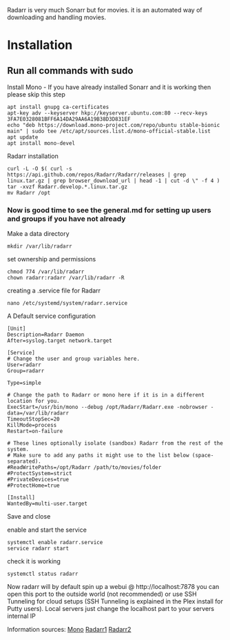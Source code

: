 Radarr is very much Sonarr but for movies. it is an automated way of downloading and handling movies.

# Installation 
## Run all commands with sudo 


Install Mono - If you have already installed Sonarr and it is working then please skip this step 
```
apt install gnupg ca-certificates
apt-key adv --keyserver hkp://keyserver.ubuntu.com:80 --recv-keys 3FA7E0328081BFF6A14DA29AA6A19B38D3D831EF
echo "deb https://download.mono-project.com/repo/ubuntu stable-bionic main" | sudo tee /etc/apt/sources.list.d/mono-official-stable.list
apt update
apt install mono-devel
```

Radarr installation 
```
curl -L -O $( curl -s https://api.github.com/repos/Radarr/Radarr/releases | grep linux.tar.gz | grep browser_download_url | head -1 | cut -d \" -f 4 )
tar -xvzf Radarr.develop.*.linux.tar.gz
mv Radarr /opt
```

### Now is good time to see the general.md for setting up users and groups if you have not already


Make a data directory
```
mkdir /var/lib/radarr
```

set ownership and permissions
```
chmod 774 /var/lib/radarr
chown radarr:radarr /var/lib/radarr -R 
```

creating a .service file for Radarr
```
nano /etc/systemd/system/radarr.service
```

A Default service configuration
```
[Unit]
Description=Radarr Daemon
After=syslog.target network.target

[Service]
# Change the user and group variables here.
User=radarr
Group=radarr

Type=simple

# Change the path to Radarr or mono here if it is in a different location for you.
ExecStart=/usr/bin/mono --debug /opt/Radarr/Radarr.exe -nobrowser -data=/var/lib/radarr
TimeoutStopSec=20
KillMode=process
Restart=on-failure

# These lines optionally isolate (sandbox) Radarr from the rest of the system.
# Make sure to add any paths it might use to the list below (space-separated).
#ReadWritePaths=/opt/Radarr /path/to/movies/folder
#ProtectSystem=strict
#PrivateDevices=true
#ProtectHome=true

[Install]
WantedBy=multi-user.target
```

Save and close 

enable and start the service
```
systemctl enable radarr.service
service radarr start
```

check it is working
```
systemctl status radarr
```

Now radarr will by default spin up a webui @ http://localhost:7878 you can open this port to the outside world (not recommended) or use SSH Tunneling for cloud setups (SSH Tunneling is explained in the Plex install for Putty users). Local servers just change the localhost part to your servers internal IP





Information sources: [Mono](https://www.mono-project.com/download/stable/#download-lin-ubuntu) [Radarr1](https://github.com/Radarr/Radarr/wiki/Installation#manually-install-radarr) [Radarr2](https://github.com/Radarr/Radarr/wiki/Autostart-on-Linux)
